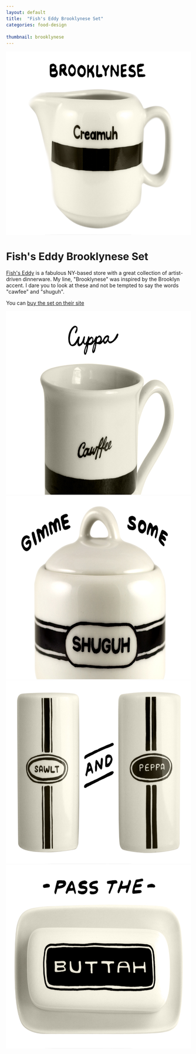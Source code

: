 ```yaml
---
layout: default
title:  "Fish's Eddy Brooklynese Set"
categories: food-design

thumbnail: brooklynese
---
```


<img src="/images/brooklynese_01.jpg" width="790" height="500">

# Fish's Eddy Brooklynese Set

[Fish's Eddy](http://www.fishseddy.com/) is a fabulous NY-based store with a great collection of artist-driven dinnerware. My line, "Brooklynese" was inspired by the Brooklyn accent. I dare you to look at these and not be tempted to say the words "cawfee" and "shuguh".

You can [buy the set on their site](http://www.fishseddy.com/browse.cfm/2,108.html)

<img src="/images/brooklynese_02.jpg" width="790" height="500">
<img src="/images/brooklynese_03.jpg" width="790" height="500">
<img src="/images/brooklynese_04.jpg" width="790" height="500">
<img src="/images/brooklynese_05.jpg" width="790" height="500">
